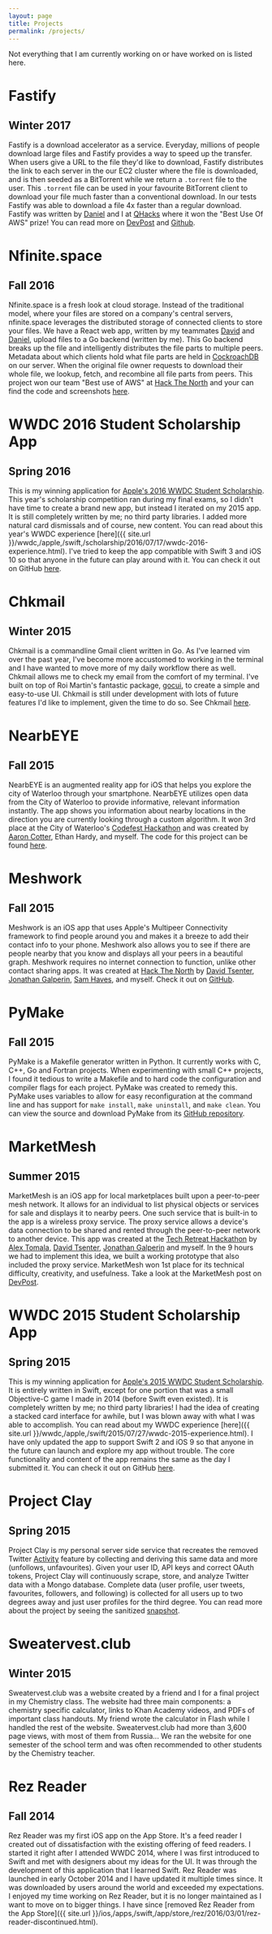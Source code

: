 ```yaml
---
layout: page
title: Projects
permalink: /projects/
---
```

Not everything that I am currently working on or have worked on is listed here.

Fastify
======

Winter 2017
-------

Fastify is a download accelerator as a service. Everyday, millions of people download large files and Fastify provides a way to speed up the transfer. When users give a URL to the file they'd like to download, Fastify distributes the link to each server in the our EC2 cluster where the file is downloaded, and is then seeded as a BitTorrent while we return a `.torrent` file to the user. This `.torrent` file can be used in your favourite BitTorrent client to download your file much faster than a conventional download.
In our tests Fastify was able to download a file 4x faster than a regular download. Fastify was written by [Daniel](http://prilik.ca) and I at [QHacks](http://qhacks.io) where it won the "Best Use Of AWS" prize! You can read more on [DevPost](https://devpost.com/software/fastify) and [Github](https://github.com/Melinysh/fastify).

Nfinite.space
======

Fall 2016
-------

Nfinite.space is a fresh look at cloud storage. Instead of the traditional model, where your files are stored on a company's central servers, nfinite.space leverages the distributed storage of connected clients to store your files. We have a React web app, written by my teammates [David](http://www.davidtsenter.com) and [Daniel](http://prilik.ca), upload files to a Go backend (written by me). This Go backend breaks up the file and intelligently distributes the file parts to multiple peers. Metadata about which clients hold what file parts are held in [CockroachDB](https://www.cockroachlabs.com) on our server. When the original file owner requests to download their whole file, we lookup, fetch, and recombine all file parts from peers. This project won our team "Best use of AWS" at [Hack The North](https://hackthenorth.com) and your can find the code and screenshots [here](https://github.com/Melinysh/nfinite.space).

WWDC 2016 Student Scholarship App
======

Spring 2016
-------

This is my winning application for [Apple's 2016 WWDC Student Scholarship](https://developer.apple.com/wwdc/scholarships/). This year's scholarship competition ran during my final exams, so I didn't have time to create a brand new app, but instead I iterated on my 2015 app. It is still completely written by me; no third party libraries. I added more natural card dismissals and of course, new content. You can read about this year's WWDC experience [here]({{ site.url }}/wwdc,/apple,/swift,/scholarship/2016/07/17/wwdc-2016-experience.html). I've tried to keep the app compatible with Swift 3 and iOS 10 so that anyone in the future can play around with it. You can check it out on GitHub [here](https://github.com/Melinysh/WWDC-Student-Scholarship-App-2016).  

Chkmail 
======= 

Winter 2015
-------  

Chkmail is a commandline Gmail client written in Go. As I've learned vim over the past year, I've become more accustomed to working in the terminal and I have wanted to move more of my daily workflow there as well. Chkmail allows me to check my email from the comfort of my terminal. I've built on top of Roi Martin's fantastic package, [gocui](https://github.com/jroimartin/gocui), to create a simple and easy-to-use UI. Chkmail is still under development with lots of future features I'd like to implement, given the time to do so. See Chkmail [here](https://github.com/Melinysh/Chkmail).

NearbEYE
=======

Fall 2015
------

NearbEYE is an augmented reality app for iOS that helps you explore the city of Waterloo through your smartphone. NearbEYE utilizes open data from the City of Waterloo to provide informative, relevant information instantly. The app shows you information about nearby locations in the direction you are currently looking through a custom algorithm. It won 3rd place at the City of Waterloo's [Codefest Hackathon](http://www.waterloo.ca/en/government/WaterlooCodefest.asp) and was created by [Aaron Cotter](http://aaroncotter.me/), Ethan Hardy, and myself. The code for this project can be found [here](https://github.com/Melinysh/NearbEYE).


Meshwork
=====

Fall 2015
-------

Meshwork is an iOS app that uses Apple's Multipeer Connectivity framework to find people around you and makes it a breeze to add their contact info to your phone. Meshwork also allows you to see if there are people nearby that you know and displays all your peers in a beautiful graph. Meshwork requires no internet connection to function, unlike other contact sharing apps. It was created at [Hack The North](http://hackthenorth.com) by [David Tsenter](http://www.davidtsenter.com), [Jonathan Galperin](http://jgalperin.github.io), [Sam Haves](http://shaves.tk), and myself. Check it out on [GitHub](https://github.com/Melinysh/Meshwork).

PyMake
=======

Fall 2015
-------

PyMake is a Makefile generator written in Python. It currently works with C, C++, Go and Fortran projects. When experimenting with small C++ projects, I found it tedious to write a Makefile and to hard code the configuration and compiler flags for each project. PyMake was created to remedy this. PyMake uses variables to allow for easy reconfiguration at the command line and has support for `make install`, `make uninstall`, and `make clean`. You can view the source and download PyMake from its [GitHub repository](https://github.com/Melinysh/PyMake).

MarketMesh
=====

Summer 2015
-------

MarketMesh is an iOS app for local marketplaces built upon a peer-to-peer mesh network. It allows for an individual to list physical objects or services for sale and displays it to nearby peers. One such service that is built-in to the app is a wireless proxy service. The proxy service allows a device's data connection to be shared and rented through the peer-to-peer network to another device. This app was created at the [Tech Retreat Hackathon](http://techretreat.ca) by [Alex Tomala](http://atomala.com), [David Tsenter](http://www.davidtsenter.com), [Jonathan Galperin](http://jgalperin.github.io) and myself. In the 9 hours we had to implement this idea, we built a working prototype that also included the proxy service. MarketMesh won 1st place for its technical difficulty, creativity, and usefulness. Take a look at the MarketMesh post on [DevPost](http://devpost.com/software/marketmesh).

WWDC 2015 Student Scholarship App
=======

Spring 2015
-----

This is my winning application for [Apple's 2015 WWDC Student Scholarship](https://developer.apple.com/wwdc/scholarships/). It is entirely written in Swift, except for one portion that was a small Objective-C game I made in 2014 (before Swift even existed). It is completely written by me; no third party libraries! I had the idea of creating a stacked card interface for awhile, but I was blown away with what I was able to accomplish. You can read about my WWDC experience [here]({{ site.url }}/wwdc,/apple,/swift/2015/07/27/wwdc-2015-experience.html). I have only updated the app to support Swift 2 and iOS 9 so that anyone in the future can launch and explore my app without trouble. The core functionality and content of the app remains the same as the day I submitted it. You can check it out on GitHub [here](https://github.com/Melinysh/WWDC-2015-Student-App).

Project Clay
=======

Spring 2015
------

Project Clay is my personal server side service that recreates the removed Twitter [Activity](https://blog.twitter.com/2015/updating-trends-on-mobile) feature by collecting and deriving this same data and more (unfollows, unfavourites). Given your user ID, API keys and correct OAuth tokens, Project Clay will continuously scrape, store, and analyze Twitter data with a Mongo database. Complete data (user profile, user tweets, favourites, followers, and following) is collected for all users up to two degrees away and just user profiles for the third degree. You can read more about the project by seeing the sanitized [snapshot](https://github.com/Melinysh/Project-Clay).

Sweatervest.club 
======

Winter 2015 
------

Sweatervest.club was a website created by a friend and I for a final project in my Chemistry class. The website had three main components: a chemistry specific calculator, links to Khan Academy videos, and PDFs of important class handouts. My friend wrote the calculator in Flash while I handled the rest of the website. Sweatervest.club had more than 3,600 page views, with most of them from Russia... We ran the website for one semester of the school term and was often recommended to other students by the Chemistry teacher.

Rez Reader 
=======

Fall 2014
-----
Rez Reader was my first iOS app on the App Store. It's a feed reader I created out of dissatisfaction with the existing offering of feed readers. I started it right after I attended WWDC 2014, where I was first introduced to Swift and met with designers about my ideas for the UI. It was through the development of this application that I learned Swift. Rez Reader was launched in early October 2014 and I have updated it multiple times since. It was downloaded by users around the world and exceeded my expectations. I enjoyed my time working on Rez Reader, but it is no longer maintained as I want to move on to bigger things. I have since [removed Rez Reader from the App Store]({{ site.url }}/ios,/apps,/swift,/app/store,/rez/2016/03/01/rez-reader-discontinued.html).

